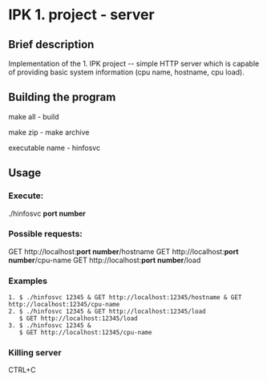 # IPK 1. project - server

## Brief description

Implementation of the 1. IPK project -- simple HTTP server which is capable of providing basic system information (cpu name, hostname, cpu load). 

## Building the program

make all - build

make zip - make archive

executable name - hinfosvc

## Usage

### Execute: 
./hinfosvc **port number**

### Possible requests:
GET http&#x200B;://localhost:**port number**/hostname
GET http&#x200B;://localhost:**port number**/cpu-name
GET http&#x200B;://localhost:**port number**/load

### Examples
```
1. $ ./hinfosvc 12345 & GET http://localhost:12345/hostname & GET http://localhost:12345/cpu-name
2. $ ./hinfosvc 12345 & GET http://localhost:12345/load
   $ GET http://localhost:12345/load
3. $ ./hinfosvc 12345 &
   $ GET http://localhost:12345/cpu-name
```

### Killing server

CTRL+C

